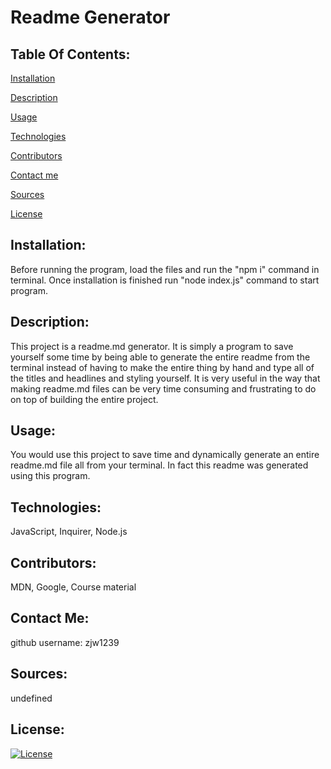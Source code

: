 
# Readme Generator

## Table Of Contents:
[Installation](#installation)

[Description](#description)

[Usage](#usage)

[Technologies](#technologies)

[Contributors](#contributors)

[Contact me](#contact-me)

[Sources](#sources)

[License](#license)

## Installation:
Before running the program, load the files and run the "npm i" command in terminal. Once installation is finished run "node index.js" command to start program.

## Description:
This project is a readme.md generator. It is simply a program to save yourself some time by being able to generate the entire readme from the terminal instead of having to make the entire thing by hand and type all of the titles and headlines and styling yourself. It is very useful in the way that making readme.md files can be very time consuming and frustrating to do on top of building the entire project.

## Usage:
You would use this project to save time and dynamically generate an entire readme.md file all from your terminal. In fact this readme was generated using this program.

## Technologies:
JavaScript, Inquirer, Node.js

## Contributors:
MDN, Google, Course material

## Contact Me:
github username: zjw1239

## Sources:
undefined

## License:
[![License](https://img.shields.io/badge/License-none}.svg)](https://opensource.org/licenses/none)
        